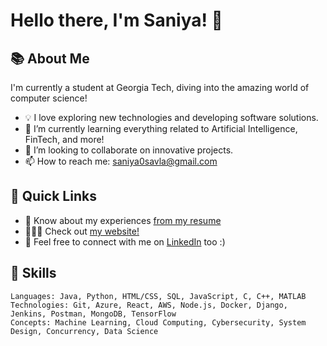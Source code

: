 # Hello there, I'm Saniya! 👋 

## 📚 About Me 

I'm currently a student at Georgia Tech, diving into the amazing world of computer science! 

- 💡 I love exploring new technologies and developing software solutions.
- 🌱 I’m currently learning everything related to Artificial Intelligence, FinTech, and more!
- 👯 I’m looking to collaborate on innovative projects.
- 📫 How to reach me: [saniya0savla@gmail.com](mailto:saniya0savla@gmail.com)

## 🚀 Quick Links

- 📄 Know about my experiences [from my resume](https://drive.google.com/file/d/1-obUDyotvCOmLJuTenWTJpyWsBkvq85T/view?usp=sharing)
- 👩🏽‍💻 Check out [my website!](https://saniya.dev/)
- 💼 Feel free to connect with me on [LinkedIn](https://www.linkedin.com/in/saniya-savla/) too :) 

## 🔭 Skills

```text
Languages: Java, Python, HTML/CSS, SQL, JavaScript, C, C++, MATLAB
Technologies: Git, Azure, React, AWS, Node.js, Docker, Django, Jenkins, Postman, MongoDB, TensorFlow
Concepts: Machine Learning, Cloud Computing, Cybersecurity, System Design, Concurrency, Data Science
